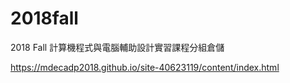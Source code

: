 # 2018fall
2018 Fall 計算機程式與電腦輔助設計實習課程分組倉儲

https://mdecadp2018.github.io/site-40623119/content/index.html
